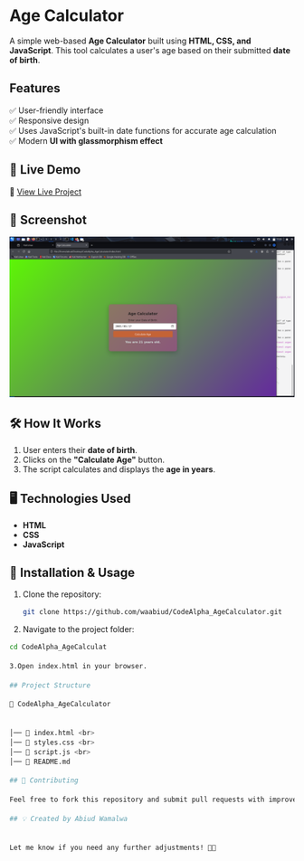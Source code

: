 # Age Calculator

A simple web-based **Age Calculator** built using **HTML, CSS, and JavaScript**. This tool calculates a user's age based on their submitted **date of birth**.

## Features

✅ User-friendly interface  
✅ Responsive design  
✅ Uses JavaScript's built-in date functions for accurate age calculation  
✅ Modern **UI with glassmorphism effect**  

## 🔗 Live Demo

🚀 [View Live Project](https://waabiud.github.io/Codealpha)  

## 📸 Screenshot

![Age Calculator Screenshot](CodeAlphaCalculator.jpeg)

## 🛠 How It Works

1. User enters their **date of birth**.
2. Clicks on the **"Calculate Age"** button.
3. The script calculates and displays the **age in years**.

## 🖥️ Technologies Used

- **HTML** 
- **CSS**   
- **JavaScript**  

## 🚀 Installation & Usage

1. Clone the repository:
   ```bash
   git clone https://github.com/waabiud/CodeAlpha_AgeCalculator.git
2. Navigate to the project folder:
```bash
cd CodeAlpha_AgeCalculat

3.Open index.html in your browser.

## Project Structure

📂 CodeAlpha_AgeCalculator


│── 📜 index.html <br>
│── 📜 styles.css <br> 
│── 📜 script.js <br>
│── 📜 README.md

## 🤝 Contributing

Feel free to fork this repository and submit pull requests with improvements

## 💡 Created by Abiud Wamalwa


Let me know if you need any further adjustments! 🚀🔥


